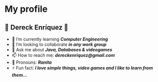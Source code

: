 # My profile
## 🐸 Dereck Enríquez 🐸

- 🌱 I’m currently learning **_Computer Engineering_**
- 👯 I’m looking to collaborate **_in any work group_**
- 💬 Ask me about **_Java, Databases & videogames_**
- 📫 How to reach me: **_dereckenriquez@gmail.com_**
- 🐸 Pronouns: **_Ranita_**
- ⚡ Fun fact: **_I love simple things, video games and I like to learn from them..._**

